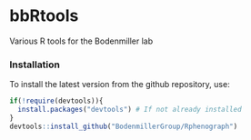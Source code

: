 bbRtools
===============
Various R tools for the Bodenmiller lab

### Installation

To install the latest version from the github repository, use:

``` r
if(!require(devtools)){
  install.packages("devtools") # If not already installed
}
devtools::install_github("BodenmillerGroup/Rphenograph")
```
